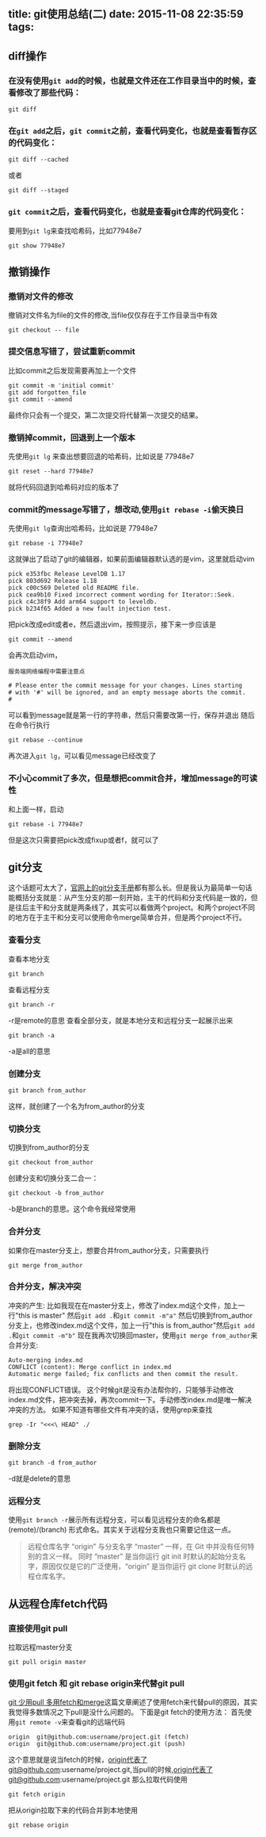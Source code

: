 title: git使用总结(二)
date: 2015-11-08 22:35:59
tags:
---
## diff操作
### 在没有使用`git add`的时候，也就是文件还在工作目录当中的时候，查看修改了那些代码：
```
git diff
```
### 在`git add`之后，`git commit`之前，查看代码变化，也就是查看暂存区的代码变化：
```
git diff --cached
```
或者
```
git diff --staged
```
### `git commit`之后，查看代码变化，也就是查看git仓库的代码变化：
要用到`git lg`来查找哈希码，比如77948e7
```
git show 77948e7
```

## 撤销操作
### 撤销对文件的修改
撤销对文件名为file的文件的修改,当file仅仅存在于工作目录当中有效
```
git checkout -- file
```
### 提交信息写错了，尝试重新commit
比如commit之后发现需要再加上一个文件
```
git commit -m 'initial commit'
git add forgotten_file
git commit --amend
```
最终你只会有一个提交，第二次提交将代替第一次提交的结果。

### 撤销掉commit，回退到上一个版本
先使用`git lg` 来查出想要回退的哈希码，比如说是 77948e7
```
git reset --hard 77948e7
```
就将代码回退到哈希码对应的版本了

### commit的message写错了，想改动,使用`git rebase -i`偷天换日
先使用`git lg`查询出哈希码，比如说是 77948e7
```
git rebase -i 77948e7
```
这就弹出了启动了git的编辑器，如果前面编辑器默认选的是vim，这里就启动vim
```
pick e353fbc Release LevelDB 1.17
pick 803d692 Release 1.18
pick c00c569 Deleted old README file.
pick cea9b10 Fixed incorrect comment wording for Iterator::Seek.
pick c4c38f9 Add arm64 support to leveldb.
pick b234f65 Added a new fault injection test.
```
把pick改成edit或者e，然后退出vim，按照提示，接下来一步应该是
```
git commit --amend
```
会再次启动vim，
```
服务端网络编程中需要注意点

# Please enter the commit message for your changes. Lines starting
# with '#' will be ignored, and an empty message aborts the commit.
#
```
可以看到message就是第一行的字符串，然后只需要改第一行，保存并退出
随后在命令行执行
```
git rebase --continue
```
再次进入`git lg`，可以看见message已经改变了

### 不小心commit了多次，但是想把commit合并，增加message的可读性
和上面一样，启动
```
git rebase -i 77948e7
```
但是这次只需要把pick改成fixup或者f，就可以了

## git分支
这个话题可太大了，[官网上的git分支手册](http://git-scm.com/book/zh/v2/Git-%E5%88%86%E6%94%AF-%E5%88%86%E6%94%AF%E7%AE%80%E4%BB%8B)都有那么长。但是我认为最简单一句话能概括分支就是：从产生分支的那一刻开始，主干的代码和分支代码是一致的，但是往后主干和分支就是两条线了，其实可以看做两个project。和两个project不同的地方在于主干和分支可以使用命令merge简单合并，但是两个project不行。

### 查看分支
查看本地分支
```
git branch
```
查看远程分支
```
git branch -r
```
-r是remote的意思
查看全部分支，就是本地分支和远程分支一起展示出来
```
git branch -a
```
-a是all的意思

### 创建分支
```
git branch from_author
```
这样，就创建了一个名为from_author的分支

### 切换分支
切换到from_author的分支
```
git checkout from_author
```
创建分支和切换分支二合一：
```
git checkout -b from_author
```
-b是branch的意思。这个命令我经常使用

### 合并分支
如果你在master分支上，想要合并from_author分支，只需要执行
```
git merge from_author
```

### 合并分支，解决冲突
冲突的产生:
比如我现在在master分支上，修改了index.md这个文件，加上一行"this is master" 然后`git add .`和`git commit -m"a"`
然后切换到from_author分支上，也修改index.md这个文件，加上一行"this is from_author”然后`git add .`和`git commit -m"b"`
现在我再次切换回master，使用`git merge from_author`来合并分支:
```
Auto-merging index.md
CONFLICT (content): Merge conflict in index.md
Automatic merge failed; fix conflicts and then commit the result.
```
将出现CONFLICT错误。
这个时候git是没有办法帮你的，只能够手动修改index.md文件，把冲突去掉，再次commit一下。手动修改index.md是唯一解决冲突的方法。
如果不知道有哪些文件有冲突的话，使用grep来查找
```
grep -Ir "<<<\ HEAD" ./
```

### 删除分支
```
git branch -d from_author
```
-d就是delete的意思

### 远程分支
使用`git branch -r`展示所有远程分支，可以看见远程分支的命名都是(remote)/(branch) 形式命名。其实关于远程分支我也只需要记住这一点。
> 远程仓库名字 “origin” 与分支名字 “master” 一样，在 Git 中并没有任何特别的含义一样。 同时 “master” 是当你运行 git init 时默认的起始分支名字，原因仅仅是它的广泛使用，“origin” 是当你运行 git clone 时默认的远程仓库名字。


## 从远程仓库fetch代码
### 直接使用git pull
拉取远程master分支
```
git pull origin master
```
### 使用git fetch 和 git rebase origin来代替git pull
[git 少用pull 多用fetch和merge](http://www.oschina.net/translate/git-fetch-and-merge)这篇文章阐述了使用fetch来代替pull的原因，其实我觉得多数情况之下pull是没什么问题的。
下面是git fetch的使用方法：
首先使用`git remote -v`来查看git的远端代码
```
origin  git@github.com:username/project.git (fetch)
origin  git@github.com:username/project.git (push)
```
这个意思就是说当fetch的时候，origin代表了git@github.com:username/project.git,当pull的时候,origin代表了git@github.com:username/project.git
那么拉取代码使用
```
git fetch origin
```
把从origin拉取下来的代码合并到本地使用
```
git rebase origin
```

